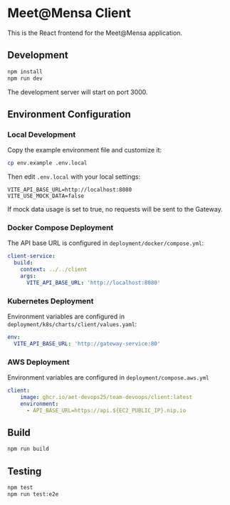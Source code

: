 # Meet@Mensa Client

This is the React frontend for the Meet@Mensa application.

## Development

```bash
npm install
npm run dev
```

The development server will start on port 3000.

## Environment Configuration

### Local Development

Copy the example environment file and customize it:

```bash
cp env.example .env.local
```

Then edit `.env.local` with your local settings:

```
VITE_API_BASE_URL=http://localhost:8080
VITE_USE_MOCK_DATA=false
```
If mock data usage is set to true, no requests will be sent to the Gateway. 

### Docker Compose Deployment

The API base URL is configured in `deployment/docker/compose.yml`:

```yaml
client-service:
  build:
    context: ../../client
    args:
      VITE_API_BASE_URL: 'http://localhost:8080'
```

### Kubernetes Deployment

Environment variables are configured in `deployment/k8s/charts/client/values.yaml`:

```yaml
env:
  VITE_API_BASE_URL: 'http://gateway-service:80'
```

### AWS Deployment

Environment variables are configured in `deployment/compose.aws.yml`

```yaml
client:
    image: ghcr.io/aet-devops25/team-devoops/client:latest
    environment:
      - API_BASE_URL=https://api.${EC2_PUBLIC_IP}.nip.io
```

## Build

```bash
npm run build
```

## Testing

```bash
npm test
npm run test:e2e
```
